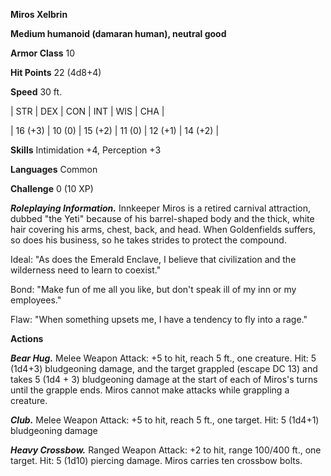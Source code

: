 **Miros Xelbrin**

**Medium humanoid (damaran human), neutral good**

**Armor Class** 10

**Hit Points** 22 (4d8+4)

**Speed** 30 ft.

|   STR   |   DEX   |   CON   |   INT   |   WIS   |   CHA   |
  
| 16 (+3) | 10 (0) | 15 (+2) | 11 (0) | 12 (+1) | 14 (+2) |

**Skills** Intimidation +4, Perception +3

**Languages** Common

**Challenge** 0 (10 XP)

***Roleplaying Information.*** Innkeeper Miros is a retired carnival attraction, dubbed "the Yeti" because of his barrel-shaped body and the thick, white hair covering his arms, chest, back, and head. When Goldenfields suffers, so does his business, so he takes strides to protect the compound.

Ideal: "As does the Emerald Enclave, I believe that civilization and the wilderness need to learn to coexist."

Bond: "Make fun of me all you like, but don't speak ill of my inn or my employees."

Flaw: "When something upsets me, I have a tendency to fly into a rage."

**Actions**

***Bear Hug.*** Melee Weapon Attack: +5 to hit, reach 5 ft., one creature. Hit: 5 (1d4+3) bludgeoning damage, and the target grappled (escape DC 13) and takes 5 (1d4 + 3) bludgeoning damage at the start of each of Miros's turns until the grapple ends. Miros cannot make attacks while grappling a creature.

***Club.*** Melee Weapon Attack: +5 to hit, reach 5 ft., one target. Hit: 5 (1d4+1) bludgeoning damage

***Heavy Crossbow.*** Ranged Weapon Attack: +2 to hit, range 100/400 ft., one target. Hit: 5 (1d10) piercing damage. Miros carries ten crossbow bolts.

